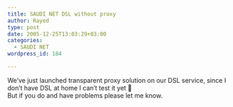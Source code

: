 ```yaml
---
title: SAUDI NET DSL without proxy
author: Rayed
type: post
date: 2005-12-25T13:03:29+03:00
categories:
  - SAUDI NET
wordpress_id: 184

---
```

<p>We&#8217;ve just launched transparent proxy solution on our DSL service, since I don&#8217;t have DSL at home I can&#8217;t test it yet 🙁<br />
But if you do and have problems please let me know.</p>
